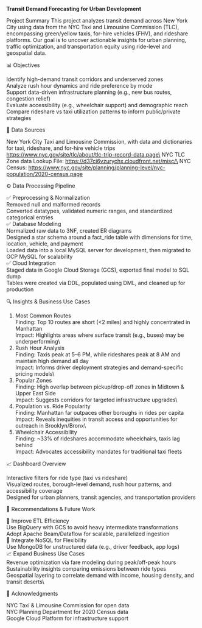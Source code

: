 **Transit Demand Forecasting for Urban Development**

Project Summary
This project analyzes transit demand across New York City using data from the NYC Taxi and Limousine Commission (TLC), encompassing green/yellow taxis, for-hire vehicles (FHV), and rideshare platforms. Our goal is to uncover actionable insights for urban planning, traffic optimization, and transportation equity using ride-level and geospatial data.

📊 Objectives

Identify high-demand transit corridors and underserved zones\
Analyze rush hour dynamics and ride preference by mode\
Support data-driven infrastructure planning (e.g., new bus routes, congestion relief)\
Evaluate accessibility (e.g., wheelchair support) and demographic reach\
Compare rideshare vs taxi utilization patterns to inform public/private strategies

🧱 Data Sources

New York City Taxi and Limousine Commission, with data and dictionaries for taxi, rideshare, and for-hire vehicle trips https://www.nyc.gov/site/tlc/about/tlc-trip-record-data.page\ 
NYC TLC Zone data Lookup File: https://d37ci6vzurychx.cloudfront.net/misc/\
NYC Census: https://www.nyc.gov/site/planning/planning-level/nyc-population/2020-census.page

⚙️ Data Processing Pipeline

✅ Preprocessing & Normalization\
Removed null and malformed records\
Converted datatypes, validated numeric ranges, and standardized categorical entries\
✅ Database Modeling\
Normalized raw data to 3NF, created ER diagrams\
Designed a star schema around a fact_ride table with dimensions for time, location, vehicle, and payment\
Loaded data into a local MySQL server for development, then migrated to GCP MySQL for scalability\
✅ Cloud Integration\
Staged data in Google Cloud Storage (GCS), exported final model to SQL dump\
Tables were created via DDL, populated using DML, and cleaned up for production

🔍 Insights & Business Use Cases

1. Most Common Routes\
Finding: Top 10 routes are short (<2 miles) and highly concentrated in Manhattan\
Impact: Highlights areas where surface transit (e.g., buses) may be underperforming\
2. Rush Hour Analysis\
Finding: Taxis peak at 5–6 PM, while rideshares peak at 8 AM and maintain high demand all day\
Impact: Informs driver deployment strategies and demand-specific pricing models\
3. Popular Zones\
Finding: High overlap between pickup/drop-off zones in Midtown & Upper East Side\
Impact: Suggests corridors for targeted infrastructure upgrades\
4. Population vs. Ride Popularity\
Finding: Manhattan far outpaces other boroughs in rides per capita\
Impact: Reveals inequities in transit access and opportunities for outreach in Brooklyn/Bronx\
5. Wheelchair Accessibility\
Finding: ~33% of rideshares accommodate wheelchairs, taxis lag behind\
Impact: Advocates accessibility mandates for traditional taxi fleets

📈 Dashboard Overview

Interactive filters for ride type (taxi vs rideshare)\
Visualized routes, borough-level demand, rush hour patterns, and accessibility coverage\
Designed for urban planners, transit agencies, and transportation providers

🔧 Recommendations & Future Work

🔄 Improve ETL Efficiency\
Use BigQuery with GCS to avoid heavy intermediate transformations\
Adopt Apache Beam/Dataflow for scalable, parallelized ingestion\
🧩 Integrate NoSQL for Flexibility\
Use MongoDB for unstructured data (e.g., driver feedback, app logs)\
📈 Expand Business Use Cases\
Revenue optimization via fare modeling during peak/off-peak hours\
Sustainability insights comparing emissions between ride types\
Geospatial layering to correlate demand with income, housing density, and transit deserts\

🤝 Acknowledgments

NYC Taxi & Limousine Commission for open data\
NYC Planning Department for 2020 Census data\
Google Cloud Platform for infrastructure support
